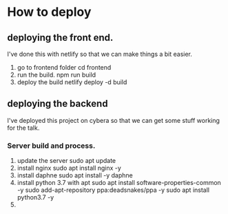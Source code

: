 # How to deploy

## deploying the front end.

I've done this with netlify so that we can make things a bit easier.

1. go to frontend folder
    cd frontend
2. run the build.
    npm run build
2. deploy the build
    netlify deploy -d build

## deploying the backend

I've deployed this project on cybera so that we can get some stuff working for the talk.

### Server build and process.

1. update the server
    sudo apt update
2. install nginx
    sudo apt install nginx -y
3. install daphne
    sudo apt install -y daphne
4. install python 3.7 with apt
    sudo apt install software-properties-common -y
    sudo add-apt-repository ppa:deadsnakes/ppa -y
    sudo apt install python3.7 -y
5. 